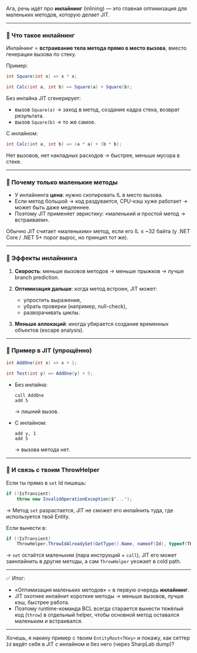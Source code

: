 Ага, речь идёт про **инлайнинг** (inlining) — это главная оптимизация для маленьких методов, которую делает JIT.

---

### 🔹 Что такое инлайнинг

Инлайнинг = **встраивание тела метода прямо в место вызова**, вместо генерации вызова по стеку.

Пример:

```csharp
int Square(int x) => x * x;

int Calc(int a, int b) => Square(a) + Square(b);
```

Без инлайна JIT сгенерирует:

* вызов `Square(a)` → заход в метод, создание кадра стека, возврат результата.
* вызов `Square(b)` → то же самое.

С инлайном:

```csharp
int Calc(int a, int b) => (a * a) + (b * b);
```

Нет вызовов, нет накладных расходов → быстрее, меньше мусора в стеке.

---

### 🔹 Почему только маленькие методы

* У инлайнинга **цена**: нужно скопировать IL в место вызова.
* Если метод большой → код раздувается, CPU-кэш хуже работает → может быть даже медленнее.
* Поэтому JIT применяет эвристику: «маленький и простой метод → встраиваем».

Обычно JIT считает «маленьким» метод, если его IL ≤ \~32 байта (у .NET Core / .NET 5+ порог вырос, но принцип тот же).

---

### 🔹 Эффекты инлайнинга

1. **Скорость**: меньше вызовов методов → меньше прыжков → лучше branch prediction.
2. **Оптимизация дальше**: когда метод встроен, JIT может:

    * упростить выражения,
    * убрать проверки (например, null-check),
    * разворачивать циклы.
3. **Меньше аллокаций**: иногда убирается создание временных объектов (escape analysis).

---

### 🔹 Пример в JIT (упрощённо)

```csharp
int AddOne(int x) => x + 1;

int Test(int y) => AddOne(y) + 5;
```

* Без инлайна:

  ```
  call AddOne
  add 5
  ```

  → лишний вызов.

* С инлайном:

  ```
  add y, 1
  add 5
  ```

  → вызова метода нет.

---

### 🔹 И связь с твоим ThrowHelper

Если ты прямо в `set` Id пишешь:

```csharp
if (!IsTransient)
    throw new InvalidOperationException($"...");
```

→ Метод `set` разрастается, JIT не сможет его инлайнить туда, где используется твой Entity.

Если вынести в:

```csharp
if (!IsTransient)
    ThrowHelper.ThrowIdAlreadySet(GetType().Name, nameof(Id), typeof(TKey).Name);
```

→ `set` остаётся маленьким (пара инструкций + `call`), JIT его может заинлайнить в другие методы, а сам `ThrowHelper` уезжает в cold path.

---

✅ Итог:

* «Оптимизация маленьких методов» = в первую очередь **инлайнинг**.
* JIT охотнее инлайнит короткие методы → меньше вызовов, лучше кэш, быстрее работа.
* Поэтому runtime-команда BCL всегда старается вынести тяжёлый код (`throw`) в отдельный helper, чтобы основной метод оставался маленьким и встраивался.

---

Хочешь, я накину пример с твоим `EntityRoot<TKey>` и покажу, как сеттер `Id` ведёт себя в JIT с инлайном и без него (через SharpLab dump)?

